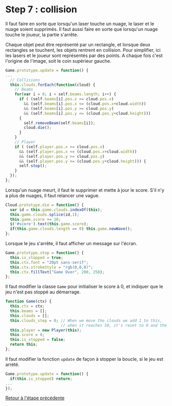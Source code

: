 # Step 7 : collision

Il faut faire en sorte que lorsqu'un laser touche un nuage, le laser et le nuage soient supprimés.
Il faut aussi faire en sorte que lorsqu'un nuage touche le joueur, la partie s'arrête.

Chaque objet peut être représenté par un rectangle, et lorsque deux rectangles se touchent, les objets rentrent en collision.
Pour simplifier, ici les lasers et le joueur sont représentés par des points.
A chaque fois c'est l'origine de l'image, soit le coin supérieur gauche.
```javascript
Game.prototype.update = function() {
...
  // Collisions
  this.clouds.forEach(function(cloud) {
    // Beams
    for(var i = 0; i < self.beams.length; i++) {
      if ( (self.beams[i].pos.x >= cloud.pos.x)
        && (self.beams[i].pos.x <= (cloud.pos.x+cloud.width))
        && (self.beams[i].pos.y >= cloud.pos.y)
        && (self.beams[i].pos.y <= (cloud.pos.y+cloud.height)))
      {
        self.removeBeam(self.beams[i]);
        cloud.die();
      }
    }
    // Player
    if ( (self.player.pos.x >= cloud.pos.x)
      && (self.player.pos.x <= (cloud.pos.x+cloud.width))
      && (self.player.pos.y >= cloud.pos.y)
      && (self.player.pos.y <= (cloud.pos.y+cloud.height))) {
      self.stop();
    }
  });
};
```

Lorsqu'un nuage meurt, il faut le supprimer et mette à jour le score.
S'il n'y a plus de nuages, il faut relancer une vague.
```javascript
Cloud.prototype.die = function() {
  var id = this.game.clouds.indexOf(this);
  this.game.clouds.splice(id,1);
  this.game.score += 10;
  $('#score').text(this.game.score);
  if(this.game.clouds.length == 0) this.game.newWave();
};
```

Lorsque le jeu s'arrête, il faut afficher un message sur l'écran.
```javascript
Game.prototype.stop = function() {
  this.is_stopped = true;
  this.ctx.font = "20pt sans-serif";
  this.ctx.strokeStyle = "rgb(0,0,0)";
  this.ctx.fillText("Game Over", 200, 250);
};
```

Il faut modifier la classe `Game` pour initialiser le score à 0, et indiquer que le jeu n'est pas stoppé au démarrage.
```javascript
function Game(ctx) {
  this.ctx = ctx;
  this.beams = [];
  this.clouds = [];
  this.clouds_step = 0; // When we move the clouds we add 1 to this,
                        // when it reaches 50, it's reset to 0 and the clouds go down.
  this.player = new Player(this);
  this.score = 0;
  this.is_stopped = false;
  return this;
};
```

Il faut modifier la fonction `update` de façon à stopper la boucle, si le jeu est arrété.
```javascript
Game.prototype.update = function() {
  if(this.is_stopped) return;
...
});
```

[Retour à l'étape précédente](step6.md)

